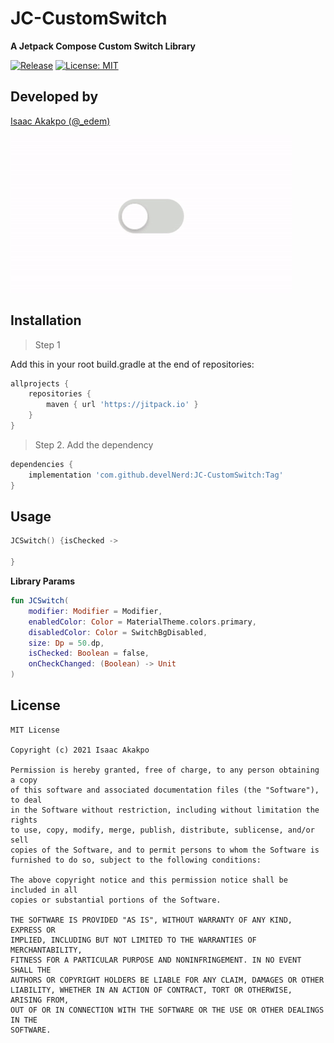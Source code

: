 # JC-CustomSwitch

**A Jetpack Compose Custom Switch Library**

[![Release](https://jitpack.io/v/develNerd/JC-CustomSwitch.svg)](https://jitpack.io/#develNerd/JC-CustomSwitch)  [![License: MIT](https://img.shields.io/badge/License-MIT-yellow.svg)](https://opensource.org/licenses/MIT)



## Developed by 

[Isaac Akakpo (@_edem)](https://twitter.com/_edem)

![](sample.gif)

## Installation

> Step 1

Add this in your root build.gradle at the end of repositories:

```groovy
allprojects {
    repositories {
        maven { url 'https://jitpack.io' }
    }
}
```

> Step 2. Add the dependency

```groovy
dependencies {
    implementation 'com.github.develNerd:JC-CustomSwitch:Tag'
}
```

## Usage

```kotlin
JCSwitch() {isChecked ->

}
```

**Library Params**


```kotlin
fun JCSwitch(
    modifier: Modifier = Modifier,
    enabledColor: Color = MaterialTheme.colors.primary,
    disabledColor: Color = SwitchBgDisabled,
    size: Dp = 50.dp,
    isChecked: Boolean = false,
    onCheckChanged: (Boolean) -> Unit
)
```


## License

```
MIT License

Copyright (c) 2021 Isaac Akakpo

Permission is hereby granted, free of charge, to any person obtaining a copy
of this software and associated documentation files (the "Software"), to deal
in the Software without restriction, including without limitation the rights
to use, copy, modify, merge, publish, distribute, sublicense, and/or sell
copies of the Software, and to permit persons to whom the Software is
furnished to do so, subject to the following conditions:

The above copyright notice and this permission notice shall be included in all
copies or substantial portions of the Software.

THE SOFTWARE IS PROVIDED "AS IS", WITHOUT WARRANTY OF ANY KIND, EXPRESS OR
IMPLIED, INCLUDING BUT NOT LIMITED TO THE WARRANTIES OF MERCHANTABILITY,
FITNESS FOR A PARTICULAR PURPOSE AND NONINFRINGEMENT. IN NO EVENT SHALL THE
AUTHORS OR COPYRIGHT HOLDERS BE LIABLE FOR ANY CLAIM, DAMAGES OR OTHER
LIABILITY, WHETHER IN AN ACTION OF CONTRACT, TORT OR OTHERWISE, ARISING FROM,
OUT OF OR IN CONNECTION WITH THE SOFTWARE OR THE USE OR OTHER DEALINGS IN THE
SOFTWARE.
```




